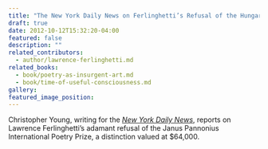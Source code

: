 ```yaml
---
title: "The New York Daily News on Ferlinghetti’s Refusal of the Hungarian PEN’s Poetry Prize"
draft: true
date: 2012-10-12T15:32:20-04:00
featured: false
description: ""
related_contributors:
  - author/lawrence-ferlinghetti.md
related_books:
  - book/poetry-as-insurgent-art.md
  - book/time-of-useful-consciousness.md
gallery:
featured_image_position: 
---
```


Christopher Young, writing for the [_New York Daily News_](http://www.nydailynews.com/blogs/pageviews/2012/10/beat-this-lawrence-ferlinghetti-refuses-hungarian-cash-award), reports on Lawrence Ferlinghetti’s adamant refusal of the Janus Pannonius International Poetry Prize, a distinction valued at $64,000.  

